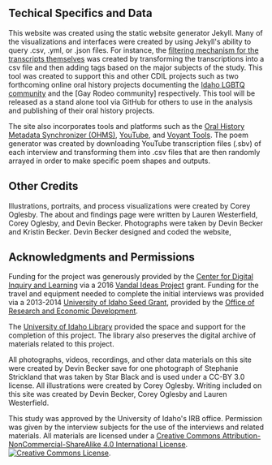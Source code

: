 
## Techical Specifics and Data

This website was created using the static website generator Jekyll. Many of the visualizations and interfaces were created by using Jekyll's ability to query .csv, .yml, or .json files. For instance, the [filtering mechanism for the transcripts themselves](interviews/transcripts/strickland.html) was created by transforming the transcriptions into a csv file and then adding tags based on the major subjects of the study. This tool was created to support this and other CDIL projects such as two forthcoming online oral history projects documenting the [Idaho LGBTQ community](https://cdil.lib.uidaho.edu/#project-IdahoLGBTQ) and the [Gay Rodeo community] respectively. This tool will be released as a stand alone tool via GitHub for others to use in the analysis and publishing of their oral history projects. 

The site also incorporates tools and platforms such as the [Oral History Metadata Synchronizer (OHMS)](http://www.oralhistoryonline.org/), [YouTube](http://www.youtube.com/), and [Voyant Tools](https://voyant-tools.org/). The poem generator was created by downloading YouTube transcription files (.sbv) of each interview and transforming them into .csv files that are then randomly arrayed in order to make specific poem shapes and outputs. 

## Other Credits

Illustrations, portraits, and process visualizations were created by Corey Oglesby. The about and findings page were written by Lauren Westerfield, Corey Oglesby, and Devin Becker. Photographs were taken by Devin Becker and Kristin Becker. Devin Becker designed and coded the website, 

## Acknowledgments and Permissions

Funding for the project was generously provided by the [Center for Digital Inquiry and Learning](https://cdil.lib.uidaho.edu/) via a 2016 [Vandal Ideas Project](https://www.uidaho.edu/research/faculty/find-funding/internal-funding/vandal-ideas-project) grant. Funding for the travel and equipment needed to complete the initial interviews was provided via a 2013-2014 [University of Idaho Seed Grant](https://www.uidaho.edu/research/faculty/find-funding/internal-funding/seed-grant), provided by the [Office of Research and Economic Development](https://www.uidaho.edu/research/). 

The [University of Idaho Library](https://www.lib.uidaho.edu/) provided the space and support for the completion of this project. The library also preserves the digital archive of materials related to this project.

All photographs, videos, recordings, and other data materials on this site were created by Devin Becker save for one photograph of Stephanie Strickland that was taken by Star Black and is used under a CC-BY 3.0 license. All illustrations were created by Corey Oglesby. Writing included on this site was created by Devin Becker, Corey Oglesby and Lauren Westerfield. 

This study was approved by the University of Idaho's IRB office. Permission was given by the interview subjects for the use of the interviews and related materials. All materials are licensed under a <a rel="license" href="http://creativecommons.org/licenses/by-nc-sa/4.0/">Creative Commons Attribution-NonCommercial-ShareAlike 4.0 International License</a>. <a rel="license" href="http://creativecommons.org/licenses/by-nc-sa/4.0/"><img alt="Creative Commons License" style="border-width:0" src="https://i.creativecommons.org/l/by-nc-sa/4.0/88x31.png" /></a>. 

<!--<br /><span xmlns:dct="http://purl.org/dc/terms/" property="dct:title">CTRL+Shift: Writing Practice at the Dawn of the Digital Era</span> by <a xmlns:cc="http://creativecommons.org/ns#" href="http://ctrl-shift.org" property="cc:attributionName" rel="cc:attributionURL">Devin Becker</a> is licensed under a <a rel="license" href="http://creativecommons.org/licenses/by-nc-sa/4.0/">Creative Commons Attribution-NonCommercial-ShareAlike 4.0 International License</a>.
<!--<br />Based on a work at <a xmlns:dct="http://purl.org/dc/terms/" href="http://ctrl-shift.org" rel="dct:source">http://ctrl-shift.org</a>.<br />Permissions beyond the scope of this license may be available at <a xmlns:cc="http://creativecommons.org/ns#" href="http://ctrl-shift.org/about.html" rel="cc:morePermissions">http://ctrl-shift.org/about.html</a>.-->